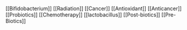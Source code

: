 [[Bifidobacterium]]
[[Radiation]]
[[Cancer]]
[[Antioxidant]]
[[Anticancer]]
[[Probiotics]]
[[Chemotherapy]]
[[lactobacillus]]
[[Post-biotics]]
[[Pre-Biotics]]
